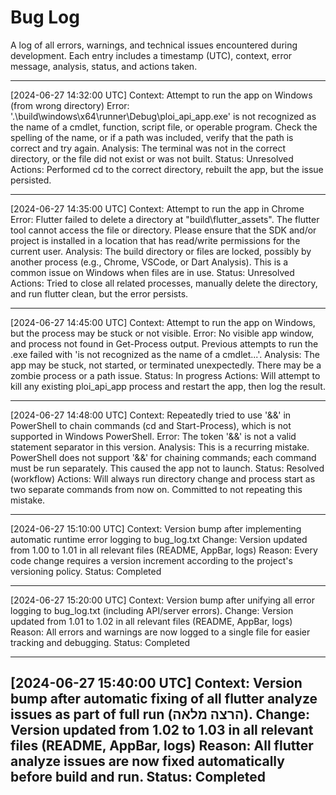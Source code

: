 # Bug Log

A log of all errors, warnings, and technical issues encountered during development. Each entry includes a timestamp (UTC), context, error message, analysis, status, and actions taken.

---

[2024-06-27 14:32:00 UTC]
Context: Attempt to run the app on Windows (from wrong directory)
Error:
'.\build\windows\x64\runner\Debug\ploi_api_app.exe' is not recognized as the name of a cmdlet, function, script file, or operable program. Check the spelling of the name, or if a path was included, verify that the path is correct and try again.
Analysis: The terminal was not in the correct directory, or the file did not exist or was not built.
Status: Unresolved
Actions: Performed cd to the correct directory, rebuilt the app, but the issue persisted.

---

[2024-06-27 14:35:00 UTC]
Context: Attempt to run the app in Chrome
Error:
Flutter failed to delete a directory at "build\flutter_assets". The flutter tool cannot access the file or directory. Please ensure that the SDK and/or project is installed in a location that has read/write permissions for the current user.
Analysis: The build directory or files are locked, possibly by another process (e.g., Chrome, VSCode, or Dart Analysis). This is a common issue on Windows when files are in use.
Status: Unresolved
Actions: Tried to close all related processes, manually delete the directory, and run flutter clean, but the error persists.

---

[2024-06-27 14:45:00 UTC]
Context: Attempt to run the app on Windows, but the process may be stuck or not visible.
Error:
No visible app window, and process not found in Get-Process output. Previous attempts to run the .exe failed with 'is not recognized as the name of a cmdlet...'.
Analysis: The app may be stuck, not started, or terminated unexpectedly. There may be a zombie process or a path issue.
Status: In progress
Actions: Will attempt to kill any existing ploi_api_app process and restart the app, then log the result.

---

[2024-06-27 14:48:00 UTC]
Context: Repeatedly tried to use '&&' in PowerShell to chain commands (cd and Start-Process), which is not supported in Windows PowerShell.
Error:
The token '&&' is not a valid statement separator in this version.
Analysis: This is a recurring mistake. PowerShell does not support '&&' for chaining commands; each command must be run separately. This caused the app not to launch.
Status: Resolved (workflow)
Actions: Will always run directory change and process start as two separate commands from now on. Committed to not repeating this mistake.

---

[2024-06-27 15:10:00 UTC]
Context: Version bump after implementing automatic runtime error logging to bug_log.txt
Change: Version updated from 1.00 to 1.01 in all relevant files (README, AppBar, logs)
Reason: Every code change requires a version increment according to the project's versioning policy.
Status: Completed

---

[2024-06-27 15:20:00 UTC]
Context: Version bump after unifying all error logging to bug_log.txt (including API/server errors).
Change: Version updated from 1.01 to 1.02 in all relevant files (README, AppBar, logs)
Reason: All errors and warnings are now logged to a single file for easier tracking and debugging.
Status: Completed

---

[2024-06-27 15:40:00 UTC]
Context: Version bump after automatic fixing of all flutter analyze issues as part of full run (הרצה מלאה).
Change: Version updated from 1.02 to 1.03 in all relevant files (README, AppBar, logs)
Reason: All flutter analyze issues are now fixed automatically before build and run.
Status: Completed
--- 